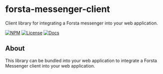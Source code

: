 forsta-messenger-client
========
Client library for integrating a Forsta messenger into your web application.


[![NPM](https://img.shields.io/npm/v/forsta-messenger-client.svg)](https://www.npmjs.com/package/forsta-messenger-client)
[![License](https://img.shields.io/npm/l/forsta-messenger-client.svg)](https://github.com/ForstaLabs/forsta-messenger-client)
[![Docs](https://img.shields.io/badge/docs-api-lightgrey.svg)](https://forstalabs.github.io/forsta-messenger-client/index.html)


About
--------
This library can be bundled into your web application to integrate a Forsta
Messenger client into your web application.


